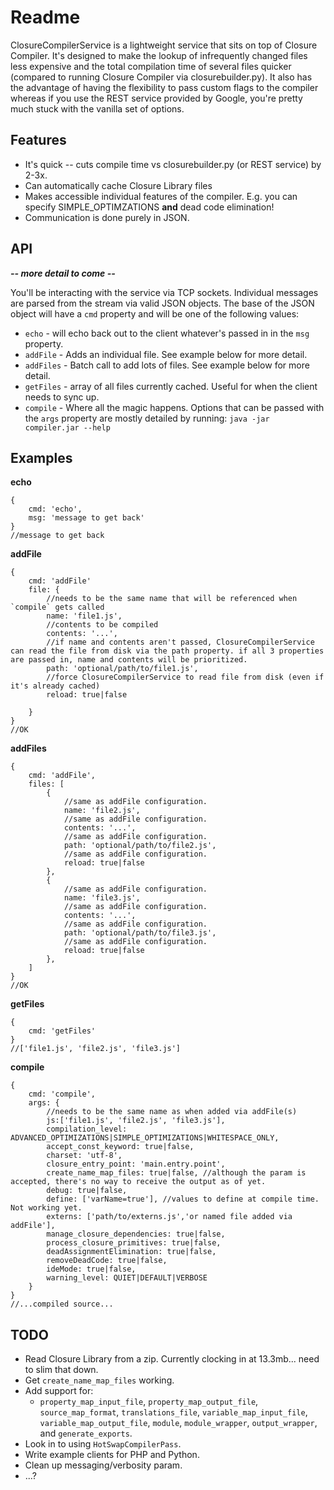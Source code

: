 Readme
=========

ClosureCompilerService is a lightweight service that sits on top of Closure Compiler. It's designed to make the lookup of infrequently changed files less expensive and the total compilation time of several files quicker (compared to running Closure Compiler via closurebuilder.py). It also has the advantage of having the flexibility to pass custom flags to the compiler whereas if you use the REST service provided by Google, you're pretty much stuck with the vanilla set of options.

Features
--------
* It's quick -- cuts compile time vs closurebuilder.py (or REST service) by 2-3x.
* Can automatically cache Closure Library files
* Makes accessible individual features of the compiler. E.g. you can specify SIMPLE_OPTIMZATIONS **and** dead code elimination!
* Communication is done purely in JSON.

API
---------------------

***-- more detail to come --***

You'll be interacting with the service via TCP sockets. Individual messages are parsed from the stream via valid JSON objects. The base of the JSON object will have a `cmd` property and will be one of the following values:

* `echo` - will echo back out to the client whatever's passed in in the `msg` property.
* `addFile` - Adds an individual file. See example below for more detail.
* `addFiles` - Batch call to add lots of files. See example below for more detail.
* `getFiles` - array of all files currently cached. Useful for when the client needs to sync up.
* `compile` - Where all the magic happens. Options that can be passed with the `args` property are mostly detailed by running: `java -jar compiler.jar --help`

Examples
--------
**echo**

    {
        cmd: 'echo',
        msg: 'message to get back'
    }
    //message to get back
**addFile**
    
    {
        cmd: 'addFile'
        file: {
            //needs to be the same name that will be referenced when `compile` gets called
            name: 'file1.js',
            //contents to be compiled
            contents: '...',
            //if name and contents aren't passed, ClosureCompilerService can read the file from disk via the path property. if all 3 properties are passed in, name and contents will be prioritized.
            path: 'optional/path/to/file1.js',
            //force ClosureCompilerService to read file from disk (even if it's already cached)
            reload: true|false
            
        }
    }
    //OK
**addFiles**
        
    {
        cmd: 'addFile',
        files: [
            {
                //same as addFile configuration.
                name: 'file2.js',
                //same as addFile configuration.
                contents: '...',
                //same as addFile configuration.
                path: 'optional/path/to/file2.js',
                //same as addFile configuration.
                reload: true|false
            },
            {
                //same as addFile configuration.
                name: 'file3.js',
                //same as addFile configuration.
                contents: '...',
                //same as addFile configuration.
                path: 'optional/path/to/file3.js',
                //same as addFile configuration.
                reload: true|false
            },
        ]
    }
    //OK
        
**getFiles**

    {
        cmd: 'getFiles'
    }
    //['file1.js', 'file2.js', 'file3.js']
**compile**

    {
        cmd: 'compile',
        args: {
            //needs to be the same name as when added via addFile(s)
            js:['file1.js', 'file2.js', 'file3.js'],
            compilation_level: ADVANCED_OPTIMIZATIONS|SIMPLE_OPTIMIZATIONS|WHITESPACE_ONLY,
            accept_const_keyword: true|false,
            charset: 'utf-8',
            closure_entry_point: 'main.entry.point',
            create_name_map_files: true|false, //although the param is accepted, there's no way to receive the output as of yet.
            debug: true|false,
            define: ['varName=true'], //values to define at compile time. Not working yet.
            externs: ['path/to/externs.js','or named file added via addFile'],
            manage_closure_dependencies: true|false,
            process_closure_primitives: true|false,
            deadAssignmentElimination: true|false,
            removeDeadCode: true|false,
            ideMode: true|false,
            warning_level: QUIET|DEFAULT|VERBOSE
        }
    }
    //...compiled source...

TODO
--------------------

* Read Closure Library from a zip. Currently clocking in at 13.3mb... need to slim that down.
* Get `create_name_map_files` working.
* Add support for:
    * `property_map_input_file`, `property_map_output_file`, `source_map_format`, `translations_file`, `variable_map_input_file`, `variable_map_output_file`, `module`, `module_wrapper`, `output_wrapper`, and `generate_exports`.
* Look in to using `HotSwapCompilerPass`.
* Write example clients for PHP and Python.
* Clean up messaging/verbosity param.
* ...?

  
  